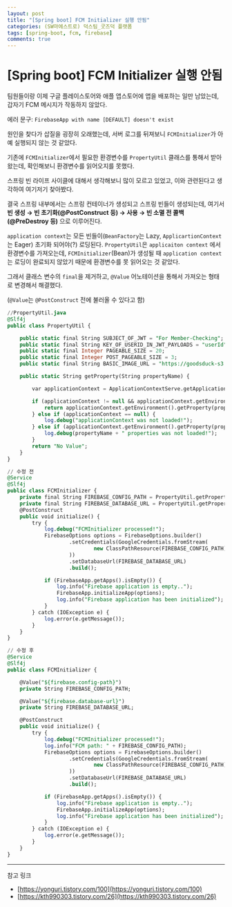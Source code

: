 ```yaml
---
layout: post
title: "[Spring boot] FCM Initializer 실행 안됨"
categories: (SW마에스트로) 덕스팀_굿즈덕 플랫폼
tags: [spring-boot, fcm, firebase]
comments: true
---
```


# [Spring boot] FCM Initializer 실행 안됨

팀원들이랑 이제 구글 플레이스토어와 애플 앱스토어에 앱을 배포하는 일만 남았는데, 갑자기 FCM 메시지가 작동하지 않았다. 

에러 문구: `FirebaseApp with name [DEFAULT] doesn't exist`

원인을 찾다가 삽질을 굉장히 오래했는데, 서버 로그를 뒤져보니 `FCMInitializer`가 아예 실행되지 않는 것 같았다.

기존에 `FCMInitializer`에서 필요한 환경변수를 `PropertyUtil` 클래스를 통해서 받아왔는데, 확인해보니 환경변수를 읽어오지를 못했다.

스프링 빈 라이프 사이클에 대해서 생각해보니 많이 모르고 있었고, 이와 관련된다고 생각하여 여기저기 찾아봤다.

결국 스프링 내부에서는 스프링 컨테이너가 생성되고 스프링 빈들이 생성되는데, 여기서 **빈 생성 → 빈 초기화(@PostConstruct 등) → 사용 → 빈 소멸 전 콜백(@PreDestroy 등)** 으로 이루어진다.

`application context`는 모든 빈들이(`BeanFactory`는 Lazy, `ApplicartionContext`는 Eager) 초기화 되어야(?) 로딩된다. `PropertyUtil`은 `applicaiton context` 에서 환경변수를 가져오는데, `FCMInitializer`(Bean)가 생성될 때 `application context`는 로딩이 완료되지 않았기 때문에 환경변수를 못 읽어오는 것 같았다.

그래서 클래스 변수의 `final`을 제거하고, `@Value` 어노테이션을 통해서 가져오는 형태로 변경해서 해결했다.

(`@Value`는 `@PostConstruct` 전에 불러올 수 있다고 함)

```sql
//PropertyUtil.java
@Slf4j
public class PropertyUtil {

    public static final String SUBJECT_OF_JWT = "For Member-Checking";
    public static final String KEY_OF_USERID_IN_JWT_PAYLOADS = "userId";
    public static final Integer PAGEABLE_SIZE = 20;
    public static final Integer POST_PAGEABLE_SIZE = 3;
    public static final String BASIC_IMAGE_URL = "https://goodsduck-s3.s3.ap-northeast-2.amazonaws.com/sample_goodsduck.png";

    public static String getProperty(String propertyName) {

        var applicationContext = ApplicationContextServe.getApplicationContext();

        if (applicationContext != null && applicationContext.getEnvironment().getProperty(propertyName) != null) {
            return applicationContext.getEnvironment().getProperty(propertyName);
        } else if (applicationContext == null) {
            log.debug("applicationContext was not loaded!");
        } else if (applicationContext.getEnvironment().getProperty(propertyName) == null) {
            log.debug(propertyName + " properties was not loaded!");
        }
        return "No Value";
    }
}
```

```sql
// 수정 전
@Service
@Slf4j
public class FCMInitializer {
    private final String FIREBASE_CONFIG_PATH = PropertyUtil.getProperty("firebase.config-path");
    private final String FIREBASE_DATABASE_URL = PropertyUtil.getProperty("firebase.database-url");
    @PostConstruct
    public void initialize() {
        try {
            log.debug("FCMInitializer processed!");
            FirebaseOptions options = FirebaseOptions.builder()
                    .setCredentials(GoogleCredentials.fromStream(
                            new ClassPathResource(FIREBASE_CONFIG_PATH).getInputStream()
                    ))
                    .setDatabaseUrl(FIREBASE_DATABASE_URL)
                    .build();

            if (FirebaseApp.getApps().isEmpty()) {
                log.info("Firebase application is empty..");
                FirebaseApp.initializeApp(options);
                log.info("Firebase application has been initialized");
            }
        } catch (IOException e) {
            log.error(e.getMessage());
        }
    }
}
```

```sql
// 수정 후
@Service
@Slf4j
public class FCMInitializer {

    @Value("${firebase.config-path}")
    private String FIREBASE_CONFIG_PATH;

    @Value("${firebase.database-url}")
    private String FIREBASE_DATABASE_URL;

    @PostConstruct
    public void initialize() {
        try {
            log.debug("FCMInitializer processed!");
            log.info("FCM path: " + FIREBASE_CONFIG_PATH);
            FirebaseOptions options = FirebaseOptions.builder()
                    .setCredentials(GoogleCredentials.fromStream(
                            new ClassPathResource(FIREBASE_CONFIG_PATH).getInputStream()
                    ))
                    .setDatabaseUrl(FIREBASE_DATABASE_URL)
                    .build();

            if (FirebaseApp.getApps().isEmpty()) {
                log.info("Firebase application is empty..");
                FirebaseApp.initializeApp(options);
                log.info("Firebase application has been initialized");
            }
        } catch (IOException e) {
            log.error(e.getMessage());
        }
    }
}
```

---

참고 링크

- [https://yonguri.tistory.com/100](https://yonguri.tistory.com/100)
- [https://kth990303.tistory.com/26](https://kth990303.tistory.com/26)
